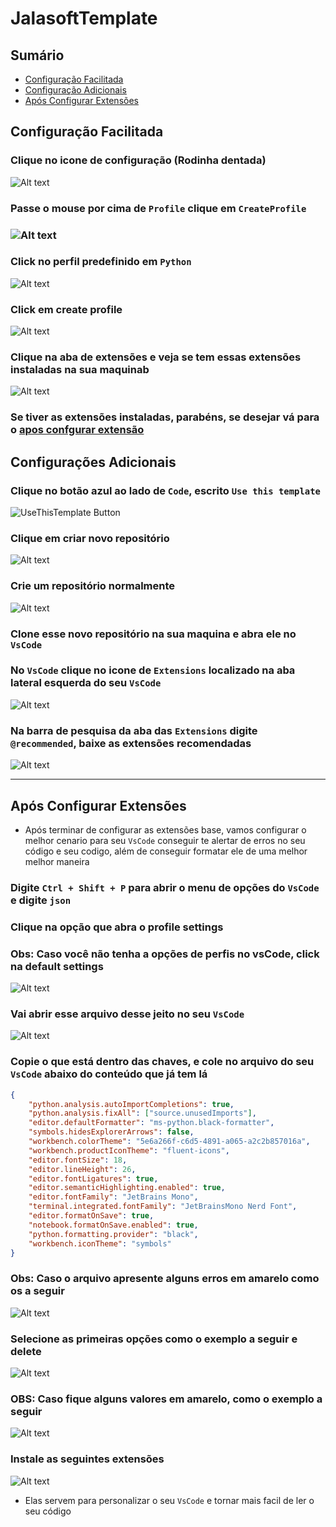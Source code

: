 # JalasoftTemplate

## Sumário

- [Configuração Facilitada](#configuração-facilitada)
- [Configuração Adicionais](#configurações-adicionais)
- [Após Configurar Extensões](#após-configurar-extensões)

## Configuração Facilitada

### Clique no icone de configuração (Rodinha dentada)

![Alt text](Assets/settingsButton.png)

### Passe o mouse por cima de `Profile` clique em `CreateProfile`

### ![Alt text](/Assets/image.png)

### Click no perfil predefinido em `Python`

![Alt text](/Assets/image-2.png)

### Click em create profile

![Alt text](/Assets/image-3.png)

### Clique na aba de extensões e veja se tem essas extensões instaladas na sua maquinab

![Alt text](/Assets/image-4.png)

### Se tiver as extensões instaladas, parabéns, se desejar vá para o [apos confgurar extensão](#após-configurar-extensões)

## Configurações Adicionais

### Clique no botão azul ao lado de `Code`, escrito `Use this template`

![UseThisTemplate Button](Assets/usethisTemplateButton.png)

### Clique em criar novo repositório

![Alt text](Assets/buttonOptions.png)

### Crie um repositório normalmente

![Alt text](Assets/createRepo.png)

### Clone esse novo repositório na sua maquina e abra ele no `VsCode`

### No `VsCode` clique no icone de `Extensions` localizado na aba lateral esquerda do seu `VsCode`

![Alt text](Assets/extesionIcon.png)

### Na barra de pesquisa da aba das `Extensions` digite `@recommended`, baixe as extensões recomendadas

![Alt text](Assets/@recomendations.png)

---

## Após Configurar Extensões

- Após terminar de configurar as extensões base, vamos configurar o melhor cenario para seu `VsCode`
conseguir te alertar de erros no seu código e seu codigo, além de conseguir formatar ele de uma melhor
melhor maneira

### Digite `Ctrl + Shift + P` para abrir o menu de opções do `VsCode` e digite `json`

### Clique na opção que abra o profile settings

### Obs: Caso você não tenha a opções de perfis no vsCode, click na default settings

![Alt text](/Assets/image-5.png)

### Vai abrir esse arquivo desse jeito no seu `VsCode`

![Alt text](/Assets/image-6.png)

### Copie o que está dentro das chaves, e cole no arquivo do seu `VsCode` abaixo do conteúdo que já tem lá

```json
{
    "python.analysis.autoImportCompletions": true,
    "python.analysis.fixAll": ["source.unusedImports"],  
    "editor.defaultFormatter": "ms-python.black-formatter",
    "symbols.hidesExplorerArrows": false,
    "workbench.colorTheme": "5e6a266f-c6d5-4891-a065-a2c2b857016a",
    "workbench.productIconTheme": "fluent-icons",
    "editor.fontSize": 18,
    "editor.lineHeight": 26,
    "editor.fontLigatures": true,
    "editor.semanticHighlighting.enabled": true,
    "editor.fontFamily": "JetBrains Mono",
    "terminal.integrated.fontFamily": "JetBrainsMono Nerd Font",
    "editor.formatOnSave": true,
    "notebook.formatOnSave.enabled": true,
    "python.formatting.provider": "black",
    "workbench.iconTheme": "symbols"
}
```

### Obs: Caso o arquivo apresente alguns erros em amarelo como os a seguir

![Alt text](/Assets/image-7.png)

### Selecione as primeiras opções como o exemplo a seguir e delete

![Alt text](Assets/image-8.png)

### OBS: Caso fique alguns valores em amarelo, como o exemplo a seguir

![Alt text](Assets/image-9.png)

### Instale as seguintes extensões

![Alt text](/Assets/image-10.png)

- Elas servem para personalizar o seu `VsCode` e tornar mais facil de ler o seu código
